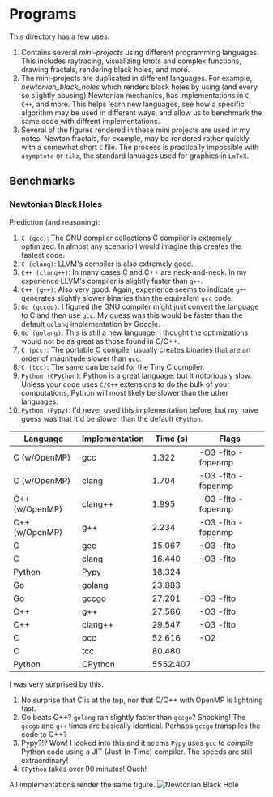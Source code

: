 # Programs
This directory has a few uses.
  1. Contains several *mini-projects* using different programming languages.
     This includes raytracing, visualizing knots and complex functions, drawing
     fractals, rendering black holes, and more.
  2. The mini-projects are duplicated in different languages. For example,
     *newtonian_black_holes* which renders black holes by using
     (and every so slightly abusing) Newtonian mechanics, has implementations
     in `C`, `C++`, and more. This helps learn new languages, see how a
     specific algorithm may be used in different ways, and allow us to
     benchmark the same code with diffrent implementations.
  3. Several of the figures rendered in these mini projects are used in my
     notes. Newton fractals, for example, may be rendered rather quickly with
     a somewhat short `C` file. The process is practically impossible with
     `asymptote` or `tikz`, the standard lanuages used for graphics in `LaTeX`.

## Benchmarks

### Newtonian Black Holes

Prediction (and reasoning):
  1. `C (gcc)`: The GNU compiler collections C compiler is extremely
     optimized. In almost any scenario I would imagine this creates the fastest
     code.
  2. `C (clang)`: LLVM's compiler is also extremely good.
  3. `C++ (clang++)`: In many cases C and C++ are neck-and-neck. In my
     experience LLVM's compiler is slightly faster than `g++`.
  4. `C++ (g++)`: Also very good. Again, experience seems to indicate
     `g++` generates slightly slower binaries than the equivalent `gcc` code.
  5. `Go (gccgo)`: I figured the GNU compiler might just convert the language
     to C and then use `gcc`. My guess was this would be faster than the
     default `golang` implementation by Google.
  6. `Go (golang)`: This is still a new language, I thought the optimizations
     would not be as great as those found in C/C++.
  7. `C (pcc)`: The portable C compiler usually creates binaries that are an
     order of magnitude slower than `gcc`.
  8. `C (tcc)`: The same can be said for the Tiny C compiler.
  9. `Python (CPython)`: Python is a great language, but it notoriously slow.
     Unless your code uses `C/C++` extensions to do the bulk of your
     computations, Python will most likely be slower than the
     other languages.
  10. `Python (Pypy)`: I'd never used this implementation before, but my
      naive guess was that it'd be slower than the default `CPython`.

| Language       | Implementation | Time (s) | Flags              |
| -------------- | -------------- | -------- | ------------------ |
| C (w/OpenMP)   | gcc            |    1.322 | -O3 -flto -fopenmp |
| C (w/OpenMP)   | clang          |    1.704 | -O3 -flto -fopenmp |
| C++ (w/OpenMP) | clang++        |    1.995 | -O3 -flto -fopenmp |
| C++ (w/OpenMP) | g++            |    2.234 | -O3 -flto -fopenmp |
| C              | gcc            |   15.067 | -O3 -flto          |
| C              | clang          |   16.440 | -O3 -flto          |
| Python         | Pypy           |   18.324 |                    |
| Go             | golang         |   23.883 |                    |
| Go             | gccgo          |   27.201 | -O3 -flto          |
| C++            | g++            |   27.566 | -O3 -flto          |
| C++            | clang++        |   29.547 | -O3 -flto          |
| C              | pcc            |   52.616 | -O2                |
| C              | tcc            |   80.480 |                    |
| Python         | CPython        | 5552.407 |                    |

I was very surprised by this.
  1. No surprise that C is at the top, nor that C/C++ with
     OpenMP is lightning fast.
  2. Go beats C++? `golang` ran slightly faster than `gccgo`? Shocking!
     The `gccgo` and `g++` times are basically identical. Perhaps `gccgo`
     transpiles the code to C++?
  3. Pypy?!? Wow! I looked into this and it seems `Pypy` uses `gcc` to
     *compile* Python code using a JIT (Just-In-Time) compiler. The speeds are
     still extraordinary!
  4. `CPython` takes over 90 minutes! Ouch!

All implementations render the same figure.
![Newtonian Black Hole](../../images/newtonian_black_hole.png "Newtonian Black Hole")
